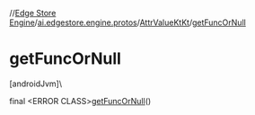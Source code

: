 //[Edge Store Engine](../../../index.md)/[ai.edgestore.engine.protos](../index.md)/[AttrValueKtKt](index.md)/[getFuncOrNull](get-func-or-null.md)

# getFuncOrNull

[androidJvm]\

final &lt;ERROR CLASS&gt;[getFuncOrNull](get-func-or-null.md)()
